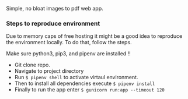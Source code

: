Simple, no bloat images to pdf web app.

### Steps to reproduce environment

Due to memory caps of free hosting it might be a good idea to reproduce the
environment locally. To do that, follow the steps.

Make sure python3, pip3, and pipenv are installed !!

- Git clone repo.
- Navigate to project directory
- Run `$ pipenv shell` to activate virtaul environment.
- Then to install all dependencies execute `$ pipenv install`
- Finally to run the app enter ` $ gunicorn run:app --timeout 120 ` 
